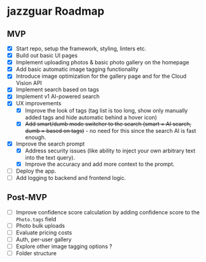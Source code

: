 # jazzguar Roadmap

## MVP

- [x] Start repo, setup the framework, styling, linters etc.
- [x] Build out basic UI pages
- [x] Implement uploading photos & basic photo gallery on the homepage
- [x] Add basic automatic image tagging functionality
- [x] Introduce image optimization for the gallery page and for the Cloud Vision API
- [x] Implement search based on tags
- [x] Implement v1 AI-powered search
- [x] UX improvements
  - [x] Improve the look of tags (tag list is too long, show only manually added tags and hide automatic behind a hover icon)
  - [x] ~~Add smart/dumb mode switcher to the search (smart = AI search, dumb = based on tags)~~ - no need for this since the search AI is fast enough.
- [x] Improve the search prompt
  - [x] Address security issues (like ability to inject your own arbitrary text into the text query).
  - [x] Improve the accuracy and add more context to the prompt.
- [ ] Deploy the app.
- [ ] Add logging to backend and frontend logic.

## Post-MVP

- [ ] Improve confidence score calculation by adding confidence score to the `Photo.tags` field
- [ ] Photo bulk uploads
- [ ] Evaluate pricing costs
- [ ] Auth, per-user gallery
- [ ] Explore other image tagging options ?
- [ ] Folder structure
